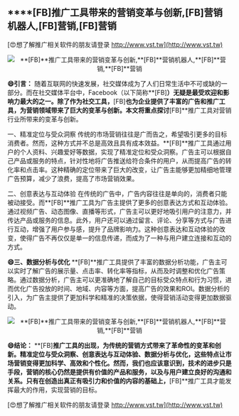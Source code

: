## ****[FB]**推广工具带来的营销变革与创新,**[FB]**营销机器人,**[FB]**营销,**[FB]**营销**

[😍想了解推广相关软件的朋友请登录 http://www.vst.tw](http://www.vst.tw)

 <center><img src="https://vst.tw/MP4/tuiguang/png/2.png" alt="**[FB]**推广工具带来的营销变革与创新,**[FB]**营销机器人,**[FB]**营销,**[FB]**营销"></center>

**😄引言：**
随着互联网的快速发展，社交媒体成为了人们日常生活中不可或缺的一部分。而在社交媒体平台中，Facebook（以下简称**[FB]**）无疑是最受欢迎和影响力最大的之一。除了作为社交工具，**[FB]**也为企业提供了丰富的广告和推广工具，为营销领域带来了巨大的变革与创新。本文将重点探讨**[FB]**推广工具对营销行业所带来的变革与创新。

一、精准定位与受众洞察
传统的市场营销往往是广而告之，希望吸引更多的目标消费者。然而，这种方式并不总是高效且具有成本效益。**[FB]**推广工具通过用户的个人资料、兴趣爱好等数据，实现了精准定位和受众洞察。广告主可以根据自己产品或服务的特点，针对性地将广告推送给符合条件的用户，从而提高广告的转化率和点击率。这种精确的定位带来了巨大的改变，让广告主能够更加精细地管理广告预算，减少了浪费，提高了市场营销效果。

二、创意表达与互动体验
在传统的广告中，广告内容往往是单向的，消费者只能被动接受。而**[FB]**推广工具为广告主提供了更多的创意表达方式和互动体验。通过视频广告、动态图像、直播等形式，广告主可以更好地吸引用户的注意力，并传达产品或服务的信息。此外，用户还可以通过留言、评论、分享等方式与广告进行互动，增强了用户参与感，提升了品牌影响力。这种创意表达和互动体验的改变，使得广告不再仅仅是单一的信息传递，而成为了一种与用户建立连接和互动的方式。

**😄三、数据分析与优化**
**[FB]**推广工具提供了丰富的数据分析功能，广告主可以实时了解广告的展示量、点击率、转化率等指标，从而及时调整和优化广告策略。通过数据分析，广告主可以更准确地了解自己的目标受众特点和行为习惯，进而优化广告投放的时间、地域、内容等方面，提高广告的效果和ROI。数据分析的引入，为广告主提供了更加科学和精准的决策依据，使得营销活动变得更加数据驱动。

 <center><img src="https://vst.tw/MP4/tuiguang/png/3.png" alt="**[FB]**推广工具带来的营销变革与创新,**[FB]**营销机器人,**[FB]**营销,**[FB]**营销"></center>

**😄结论：**
**[FB]**推广工具的出现，为传统的营销方式带来了革命性的变革和创新。精准定位与受众洞察、创意表达与互动体验、数据分析与优化，这些特点让市场营销变得更加科学、高效和个性化。然而，我们也应该意识到，技术的进步只是手段，营销的核心仍然是提供有价值的产品和服务，以及与用户建立良好的沟通和关系。只有在创造出真正有吸引力和价值的内容的基础上，**[FB]**推广工具才能发挥最大的作用，实现营销的目标。

[😍想了解推广相关软件的朋友请登录 http://www.vst.tw](http://www.vst.tw)



